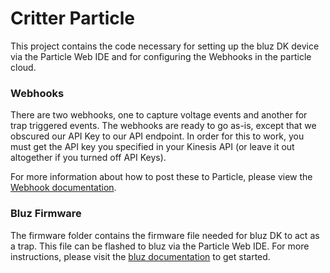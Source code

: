 
Critter Particle
==========

This project contains the code necessary for setting up the bluz DK device via the Particle Web IDE and for configuring
the Webhooks in the particle cloud.

### Webhooks

There are two webhooks, one to capture voltage events and another for trap triggered events. The webhooks are ready to
go as-is, except that we obscured our API Key to our API endpoint. In order for this to work, you must get the API
key you specified in your Kinesis API (or leave it out altogether if you turned off API Keys).

For more information about how to post these to Particle, please view the
[Webhook documentation](https://docs.particle.io/reference/webhooks/).

### Bluz Firmware

The firmware folder contains the firmware file needed for bluz DK to act as a trap. This file can be flashed to bluz via
the Particle Web IDE. For more instructions, please visit the [bluz documentation](http://docs.bluz.io/) to get started.



